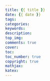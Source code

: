 ```yaml
---
title: {{ title }}
date: {{ date }}
tags: 
categories: 
keywords: 
description: 
top_img: 
comments: true
cover: 
toc: 
toc_number: true
copyright: true
mathjax: 
katex: 
---
```

